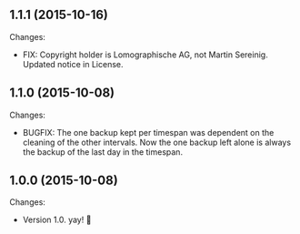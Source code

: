 ## 1.1.1 (2015-10-16)

Changes:

  - FIX: Copyright holder is Lomographische AG, not Martin Sereinig. Updated notice in License.

## 1.1.0 (2015-10-08)

Changes:

  - BUGFIX: The one backup kept per timespan was dependent on the cleaning of the other intervals. Now the one backup left alone is always the backup of the last day in the timespan.

## 1.0.0 (2015-10-08)

Changes:

  - Version 1.0. yay! 🎉
